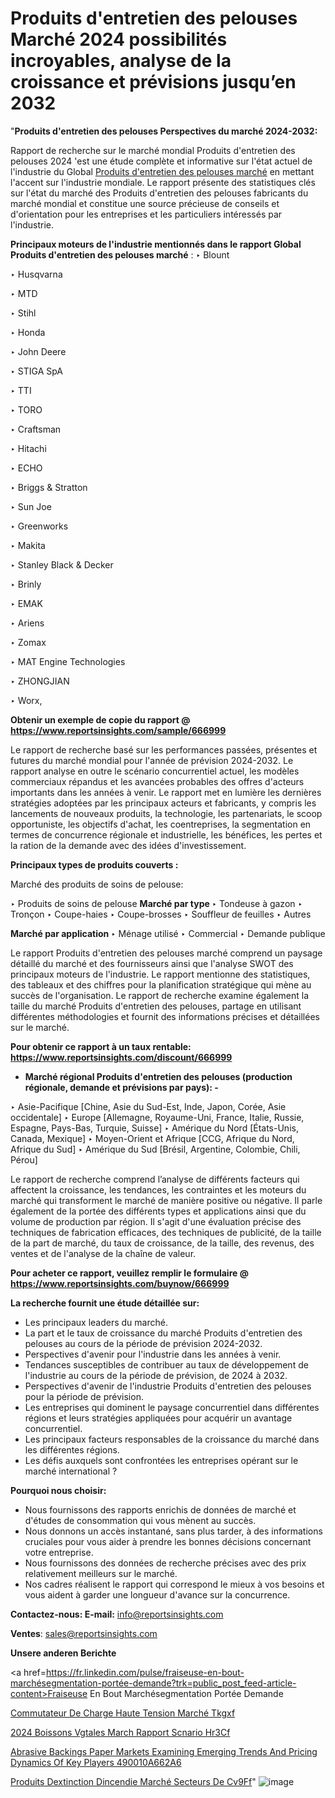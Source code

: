 # Produits d'entretien des pelouses Marché 2024 possibilités incroyables, analyse de la croissance et prévisions jusqu’en 2032

 "<strong>Produits d'entretien des pelouses Perspectives du marché 2024-2032:</strong>

Rapport de recherche sur le marché mondial Produits d'entretien des pelouses 2024 'est une étude complète et informative sur l'état actuel de l'industrie du Global <a href=https://www.reportsinsights.com/sample/666999>Produits d'entretien des pelouses marché</a> en mettant l'accent sur l'industrie mondiale. Le rapport présente des statistiques clés sur l'état du marché des Produits d'entretien des pelouses fabricants du marché mondial et constitue une source précieuse de conseils et d'orientation pour les entreprises et les particuliers intéressés par l'industrie.

<strong>Principaux moteurs de l'industrie mentionnés dans le rapport Global Produits d'entretien des pelouses marché</strong> :
‣ Blount

‣ Husqvarna

‣ MTD

‣ Stihl

‣ Honda

‣ John Deere

‣ STIGA SpA

‣ TTI

‣ TORO

‣ Craftsman

‣ Hitachi

‣ ECHO

‣ Briggs & Stratton

‣ Sun Joe

‣ Greenworks

‣ Makita

‣ Stanley Black & Decker

‣ Brinly

‣ EMAK

‣ Ariens

‣ Zomax

‣ MAT Engine Technologies

‣ ZHONGJIAN

‣ Worx,

<strong>Obtenir un exemple de copie du rapport @ <a href=https://www.reportsinsights.com/sample/666999>https://www.reportsinsights.com/sample/666999</a></strong>

Le rapport de recherche basé sur les performances passées, présentes et futures du marché mondial pour l'année de prévision 2024-2032. Le rapport analyse en outre le scénario concurrentiel actuel, les modèles commerciaux répandus et les avancées probables des offres d'acteurs importants dans les années à venir. Le rapport met en lumière les dernières stratégies adoptées par les principaux acteurs et fabricants, y compris les lancements de nouveaux produits, la technologie, les partenariats, le scoop opportuniste, les objectifs d'achat, les coentreprises, la segmentation en termes de concurrence régionale et industrielle, les bénéfices, les pertes et la ration de la demande avec des idées d'investissement.

<strong>Principaux types de produits couverts :</strong>

Marché des produits de soins de pelouse:

‣  Produits de soins de pelouse <strong> Marché <strong> par type </strong> </strong>
‣ Tondeuse à gazon
‣ Tronçon
‣ Coupe-haies
‣ Coupe-brosses
‣ Souffleur de feuilles
‣ Autres

<strong>Marché par application </strong>
‣ Ménage utilisé
‣ Commercial
‣ Demande publique

Le rapport Produits d'entretien des pelouses marché comprend un paysage détaillé du marché et des fournisseurs ainsi que l'analyse SWOT des principaux moteurs de l'industrie. Le rapport mentionne des statistiques, des tableaux et des chiffres pour la planification stratégique qui mène au succès de l'organisation. Le rapport de recherche examine également la taille du marché Produits d'entretien des pelouses, partage en utilisant différentes méthodologies et fournit des informations précises et détaillées sur le marché.

<strong>Pour obtenir ce rapport à un taux rentable: <a href=https://www.reportsinsights.com/discount/666999>https://www.reportsinsights.com/discount/666999</a></strong>
<ul>
  <li><strong>Marché régional Produits d'entretien des pelouses (production régionale, demande et prévisions par pays): -</strong></li>
</ul>
‣ Asie-Pacifique [Chine, Asie du Sud-Est, Inde, Japon, Corée, Asie occidentale]
‣ Europe [Allemagne, Royaume-Uni, France, Italie, Russie, Espagne, Pays-Bas, Turquie, Suisse]
‣ Amérique du Nord [États-Unis, Canada, Mexique]
‣ Moyen-Orient et Afrique [CCG, Afrique du Nord, Afrique du Sud]
‣ Amérique du Sud [Brésil, Argentine, Colombie, Chili, Pérou]

Le rapport de recherche comprend l’analyse de différents facteurs qui affectent la croissance, les tendances, les contraintes et les moteurs du marché qui transforment le marché de manière positive ou négative. Il parle également de la portée des différents types et applications ainsi que du volume de production par région. Il s'agit d'une évaluation précise des techniques de fabrication efficaces, des techniques de publicité, de la taille de la part de marché, du taux de croissance, de la taille, des revenus, des ventes et de l'analyse de la chaîne de valeur.

<strong>Pour acheter ce rapport, veuillez remplir le formulaire @   <a href=https://www.reportsinsights.com/buynow/666999>https://www.reportsinsights.com/buynow/666999</a></strong>

<strong>La recherche fournit une étude détaillée sur:</strong>
<ul>
  <li>Les principaux leaders du marché.</li>
  <li>La part et le taux de croissance du marché Produits d'entretien des pelouses au cours de la période de prévision 2024-2032.</li>
  <li>Perspectives d'avenir pour l'industrie dans les années à venir.</li>
  <li>Tendances susceptibles de contribuer au taux de développement de l'industrie au cours de la période de prévision, de 2024 à 2032.</li>
  <li>Perspectives d'avenir de l'industrie Produits d'entretien des pelouses pour la période de prévision.</li>
  <li>Les entreprises qui dominent le paysage concurrentiel dans différentes régions et leurs stratégies appliquées pour acquérir un avantage concurrentiel.</li>
  <li>Les principaux facteurs responsables de la croissance du marché dans les différentes régions.</li>
  <li>Les défis auxquels sont confrontées les entreprises opérant sur le marché international ?</li>
</ul>
<strong>Pourquoi nous choisir:</strong>
<ul>
  <li>Nous fournissons des rapports enrichis de données de marché et d'études de consommation qui vous mènent au succès.</li>
  <li>Nous donnons un accès instantané, sans plus tarder, à des informations cruciales pour vous aider à prendre les bonnes décisions concernant votre entreprise.</li>
  <li>Nous fournissons des données de recherche précises avec des prix relativement meilleurs sur le marché.</li>
  <li>Nos cadres réalisent le rapport qui correspond le mieux à vos besoins et vous aident à garder une longueur d'avance sur la concurrence.</li>
</ul>
<strong>Contactez-nous:
</strong><strong>E-mail:</strong> <a href=mailto:info@reportsinsights.com>info@reportsinsights.com</a>

<strong>Ventes</strong>: <a href=mailto:sales@reportsinsights.com>sales@reportsinsights.com</a>

<strong>Unsere anderen Berichte</strong>

<a href=https://fr.linkedin.com/pulse/fraiseuse-en-bout-marchésegmentation-portée-demande?trk=public_post_feed-article-content>Fraiseuse En Bout Marchésegmentation Portée Demande</a>

<a href=https://fr.linkedin.com/pulse/commutateur-de-charge-haute-tension-marché-tkgxf/>Commutateur De Charge Haute Tension Marché Tkgxf</a>

<a href=https://www.linkedin.com/pulse/2024-boissons-v%C3%A9g%C3%A9tales-march%C3%A9-rapport-sc%C3%A9nario-hr3cf/>2024 Boissons Vgtales March Rapport Scnario Hr3Cf</a>

<a href=https://medium.com/@gd336335/abrasive-backings-paper-markets-examining-emerging-trends-and-pricing-dynamics-of-key-players-490010a662a6>Abrasive Backings Paper Markets Examining Emerging Trends And Pricing Dynamics Of Key Players 490010A662A6</a>

<a href=https://fr.linkedin.com/pulse/produits-dextinction-dincendie-marché-secteurs-de-cv9ff/>Produits Dextinction Dincendie Marché Secteurs De Cv9Ff</a>"
![image](https://github.com/daminid12/RImarketgrowth/assets/158430485/f2ff3a80-a09d-4d57-a6a9-393094df58d7)
